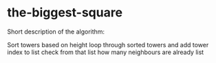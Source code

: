 # the-biggest-square


Short description of the algorithm:

Sort towers based on height
 loop through sorted towers and add tower index to list
  check from that list how many neighbours are already list
